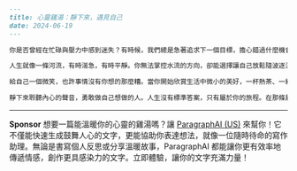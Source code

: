 ```markdown
---
title: 心靈雞湯：靜下來，遇見自己
date: 2024-06-19
---

你是否曾經在忙碌與壓力中感到迷失？有時候，我們總是急著追求下一個目標，擔心錯過什麼機會，卻忽略了真正重要的東西—自己。當世界太喧囂，請記得給自己留一點空間，讓心靈稍作停留。

人生就像一條河流，有時湍急，有時平靜。你無法掌控水流的方向，卻能選擇讓自己放鬆隨波逐流。不用害怕失敗，也不用跟別人比較。每個人的路都沒有完全相同的風景，你的每一步都有它的價值和意義。

給自己一個微笑，也許事情沒有你想的那麼糟。當你開始欣賞生活中微小的美好，一杯熱茶、一縷陽光、一段對話，內心會漸漸被溫柔填滿。不要害怕孤單，因為真正的力量來自於與自己和解。

靜下來聆聽內心的聲音，勇敢做自己想做的人。人生沒有標準答案，只有屬於你的旅程。在那條屬於自己的路上，也許比你想像中更能遇見更好的自己。
```



---

**Sponsor**
想要一篇能溫暖你的心靈的雞湯嗎？讓 [ParagraphAI (US)](https://pollinations.ai/redirect-nexad/VznRLaX6?user_id=36901823) 來幫你！它不僅能快速生成鼓舞人心的文字，更能協助你表達想法，就像一位隨時待命的寫作助理。無論是書寫個人反思或分享溫暖故事，ParagraphAI 都能讓你更有效率地傳遞情感，創作更具感染力的文字。立即體驗，讓你的文字充滿力量！